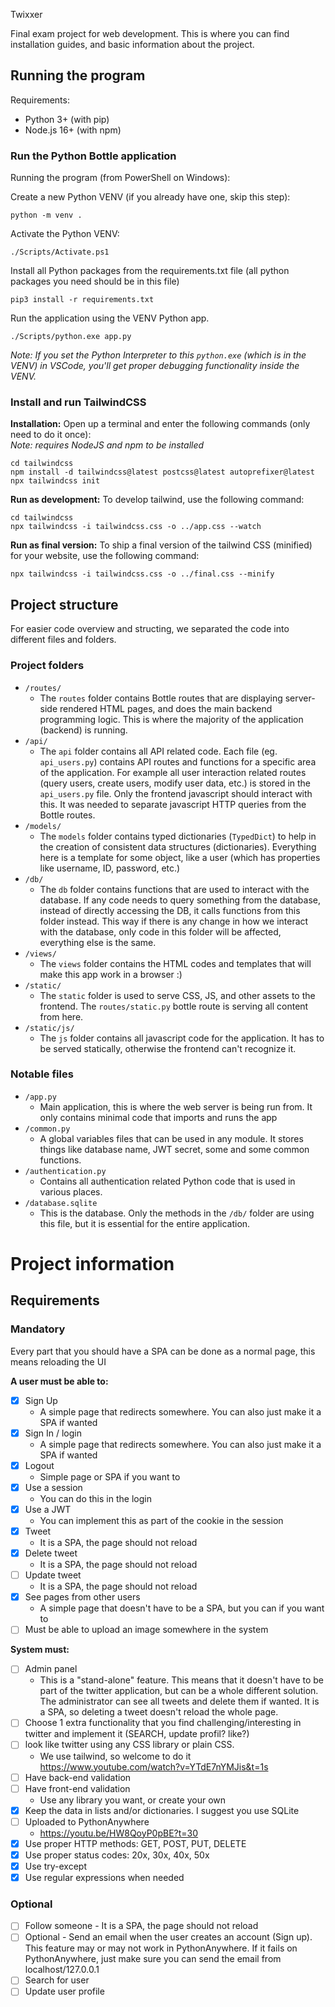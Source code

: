  Twixxer

Final exam project for web development. This is where you can find installation guides, and basic information about the project.

## Running the program

Requirements:
- Python 3+ (with pip)
- Node.js 16+ (with npm)

### Run the Python Bottle application

Running the program (from PowerShell on Windows):

Create a new Python VENV (if you already have one, skip this step):
```
python -m venv .
```

Activate the Python VENV:
```
./Scripts/Activate.ps1
```

Install all Python packages from the requirements.txt file (all python packages you need should be in this file)
```
pip3 install -r requirements.txt
```

Run the application using the VENV Python app.
```
./Scripts/python.exe app.py
```
*Note: If you set the Python Interpreter to this `python.exe` (which is in the VENV) in VSCode, you'll get proper debugging functionality inside the VENV.*

### Install and run TailwindCSS

**Installation:** Open up a terminal and enter the following commands (only need to do it once):  
*Note: requires NodeJS and npm to be installed*

```
cd tailwindcss
npm install -d tailwindcss@latest postcss@latest autoprefixer@latest
npx tailwindcss init
```

**Run as development:** To develop tailwind, use the following command:

```
cd tailwindcss
npx tailwindcss -i tailwindcss.css -o ../app.css --watch
```

**Run as final version:** To ship a final version of the tailwind CSS (minified) for your website, use the following command:

```
npx tailwindcss -i tailwindcss.css -o ../final.css --minify
```

## Project structure

For easier code overview and structing, we separated the code into different files and folders.

### Project folders

- `/routes/`
  - The `routes` folder contains Bottle routes that are displaying server-side rendered HTML pages, and does the main backend programming logic. This is where the majority of the application (backend) is running.
- `/api/`
  - The `api` folder contains all API related code. Each file (eg. `api_users.py`) contains API routes and functions for a specific area of the application. For example all user interaction related routes (query users, create users, modify user data, etc.) is stored in the `api_users.py` file. Only the frontend javascript should interact with this. It was needed to separate javascript HTTP queries from the Bottle routes.
- `/models/`
  - The `models` folder contains typed dictionaries (`TypedDict`) to help in the creation of consistent data structures (dictionaries). Everything here is a template for some object, like a user (which has properties like username, ID, password, etc.)
- `/db/`
  - The `db` folder contains functions that are used to interact with the database. If any code needs to query something from the database, instead of directly accessing the DB, it calls functions from this folder instead. This way if there is any change in how we interact with the database, only code in this folder will be affected, everything else is the same.
- `/views/`
  - The `views` folder contains the HTML codes and templates that will make this app work in a browser :)
- `/static/`
  - The `static` folder is used to serve CSS, JS, and other assets to the frontend. The `routes/static.py` bottle route is serving all content from here.
- `/static/js/`
  - The `js` folder contains all javascript code for the application. It has to be served statically, otherwise the frontend can't recognize it.

### Notable files

- `/app.py`
  - Main application, this is where the web server is being run from. It only contains minimal code that imports and runs the app
- `/common.py`
  - A global variables files that can be used in any module. It stores things like database name, JWT secret, some and some common functions.
- `/authentication.py`
  - Contains all authentication related Python code that is used in various places.
- `/database.sqlite`
  - This is the database. Only the methods in the `/db/` folder are using this file, but it is essential for the entire application.

# Project information

## Requirements

### Mandatory

Every part that you should have a SPA can be done as a normal page, this means reloading the UI

**A user must be able to:**

- [x] Sign Up
  - A simple page that redirects somewhere. You can also just make it a SPA if wanted
- [x] Sign In / login
  - A simple page that redirects somewhere. You can also just make it a SPA if wanted
- [x] Logout
  - Simple page or SPA if you want to
- [x] Use a session
  - You can do this in the login
- [x] Use a JWT
  - You can implement this as part of the cookie in the session
- [x] Tweet
  - It is a SPA, the page should not reload
- [x] Delete tweet
  - It is a SPA, the page should not reload
- [ ] Update tweet
  - It is a SPA, the page should not reload
- [X] See pages from other users
  - A simple page that doesn't have to be a SPA, but you can if you want to
- [ ] Must be able to upload an image somewhere in the system

**System must:**

- [ ] Admin panel
  - This is a "stand-alone" feature. This means that it doesn't have to be part of the twitter application, but can be a whole different solution. The administrator can see all tweets and delete them if wanted. It is a SPA, so deleting a tweet doesn't reload the whole page.
- [ ] Choose 1 extra functionality that you find challenging/interesting in twitter and implement it (SEARCH, update profil? like?)
- [ ] look like twitter using any CSS library or plain CSS.
  - We use tailwind, so welcome to do it https://www.youtube.com/watch?v=YTdE7nYMJis&t=1s
- [ ] Have back-end validation
- [ ] Have front-end validation
  - Use any library you want, or create your own
- [x] Keep the data in lists and/or dictionaries. I suggest you use SQLite
- [ ] Uploaded to PythonAnywhere
  - https://youtu.be/HW8QoyP0pBE?t=30
- [x] Use proper HTTP methods: GET, POST, PUT, DELETE
- [x] Use proper status codes: 20x, 30x, 40x, 50x
- [x] Use try-except
- [x] Use regular expressions when needed

### Optional

- [ ] Follow someone - It is a SPA, the page should not reload
- [ ] Optional - Send an email when the user creates an account (Sign up). This feature may or may not work in PythonAnywhere. If it fails on PythonAnywhere, just make sure you can send the email from localhost/127.0.0.1
- [ ] Search for user
- [ ] Update user profile
